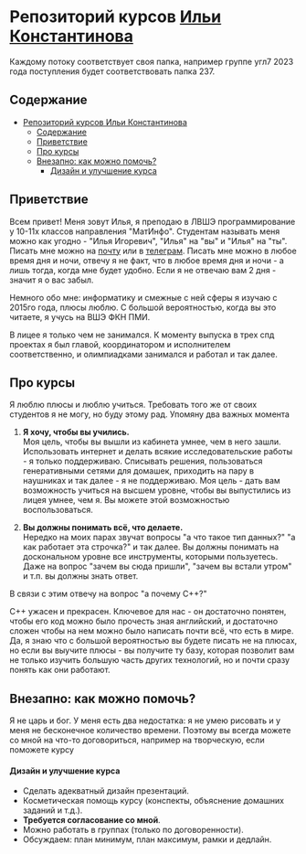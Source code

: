 # Репозиторий курсов [Ильи Константинова](https://t.me/iikonstantinov)

Каждому потоку соответствует своя папка, например группе угл7 2023 года поступления будет соответствовать папка 237.

## Содержание
- [Репозиторий курсов Ильи Константинова](#репозиторий-курсов-ильи-константинова)
  - [Содержание](#содержание)
  - [Приветствие](#приветствие)
  - [Про курсы](#про-курсы)
  - [Внезапно: как можно помочь?](#внезапно-как-можно-помочь)
      - [Дизайн и улучшение курса](#дизайн-и-улучшение-курса)

## Приветствие

Всем привет! Меня зовут Илья, я преподаю в ЛВШЭ программирование у 10-11х классов направления "МатИнфо". Студентам называть меня можно как угодно - "Илья Игоревич", "Илья" на "вы" и "Илья" на "ты". Писать мне можно на [почту](mailto:iikonstantinov@edu.hse.ru) или в [телеграм](https://t.me/iikonstantinov). Писать мне можно в любое время дня и ночи, отвечу я не факт, что в любое время дня и ночи - а лишь тогда, когда мне будет удобно. Если я не отвечаю вам 2 дня - значит я о вас забыл.

Немного обо мне: информатику и смежные с ней сферы я изучаю с 2015го года, плюсы люблю. С большой вероятностью, когда вы это читаете, я учусь на ВШЭ ФКН ПМИ.

В лицее я только чем не занимался. К моменту выпуска в трех спд проектах я был главой, координатором и исполнителем соответственно, и олимпиадками занимался и работал и так далее.

## Про курсы

Я люблю плюсы и люблю учиться. Требовать того же от своих студентов я не могу, но буду этому рад. Упомяну два важных момента

1. **Я хочу, чтобы вы учились.**  
   Моя цель, чтобы вы вышли из кабинета умнее, чем в него зашли. Использовать интернет и делать всякие исследовательские работы - я только поддерживаю. Списывать решения, пользоваться генеративными сетями для домашек, приходить на пару в наушниках и так далее - я не поддерживаю. Моя цель - дать вам возможность учиться на высшем уровне, чтобы вы выпустились из лицея умнее, чем я. Вы можете этой возможностью воспользоваться.

2. **Вы должны понимать всё, что делаете.**  
   Нередко на моих парах звучат вопросы "а что такое тип данных?" "а как работает эта строчка?" и так далее. Вы должны понимать на доскональном уровне все инструменты, которыми пользуетесь. Даже на вопрос "зачем вы сюда пришли", "зачем вы встали утром" и т.п. вы должны знать ответ.

В связи с этим отвечу на вопрос "а почему C++?"

С++ ужасен и прекрасен. Ключевое для нас - он достаточно понятен, чтобы его код можно было прочесть зная английский, и достаточно сложен чтобы на нем можно было написать почти всё, что есть в мире. Да, я знаю что с большой вероятностью вы будете писать не на плюсах, но если вы выучите плюсы - вы получите ту базу, которая позволит вам не только изучить большую часть других технологий, но и почти сразу понять как они работают.

## Внезапно: как можно помочь?

Я не царь и бог. У меня есть два недостатка: я не умею рисовать и у меня не бесконечное количество времени. Поэтому вы всегда можете со мной на что-то договориться, например на творческую, если поможете курсу

#### Дизайн и улучшение курса
- Сделать адекватный дизайн презентаций.
- Косметическая помощь курсу (конспекты, объяснение домашних заданий и т.д.).
- **Требуется согласование со мной**.
- Можно работать в группах (только по договоренности).
- Обсуждаем: план минимум, план максимум, рамки и дедлайн.
